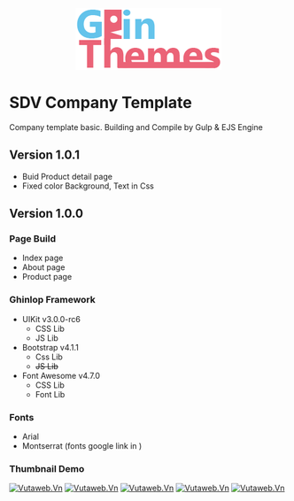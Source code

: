 <center>

[![Vutaweb.Vn](./dist/images/logo.png)](https://github.com/ghinlop)

</center>

# SDV Company Template
Company template basic. Building and Compile by Gulp & EJS Engine

## Version 1.0.1
- Buid Product detail page
- Fixed color Background, Text in Css

## Version 1.0.0
### Page Build
- Index page
- About page
- Product page

### Ghinlop Framework
- UIKit v3.0.0-rc6
    - CSS Lib
    - JS Lib
- Bootstrap v4.1.1
    - Css Lib
    - ~~JS Lib~~
- Font Awesome v4.7.0
    - CSS Lib
    - Font Lib
### Fonts
- Arial
- Montserrat (fonts google link in <head>)

### Thumbnail Demo

[![Vutaweb.Vn](https://thumb.ibb.co/m897nJ/demo_1.png)](http://festyy.com/wJPPYz)
[![Vutaweb.Vn](https://thumb.ibb.co/icVDSJ/demo_2.jpg)](http://festyy.com/wJPPSm)
[![Vutaweb.Vn](https://thumb.ibb.co/bNVDSJ/demo_3.jpg)](http://festyy.com/wJPPDs)
[![Vutaweb.Vn](https://thumb.ibb.co/kWBWEy/demo_4.png)](http://festyy.com/wJPPFA)
[![Vutaweb.Vn](https://thumb.ibb.co/iO6L7J/demo_6.jpg)](http://festyy.com/wJPPGj)


